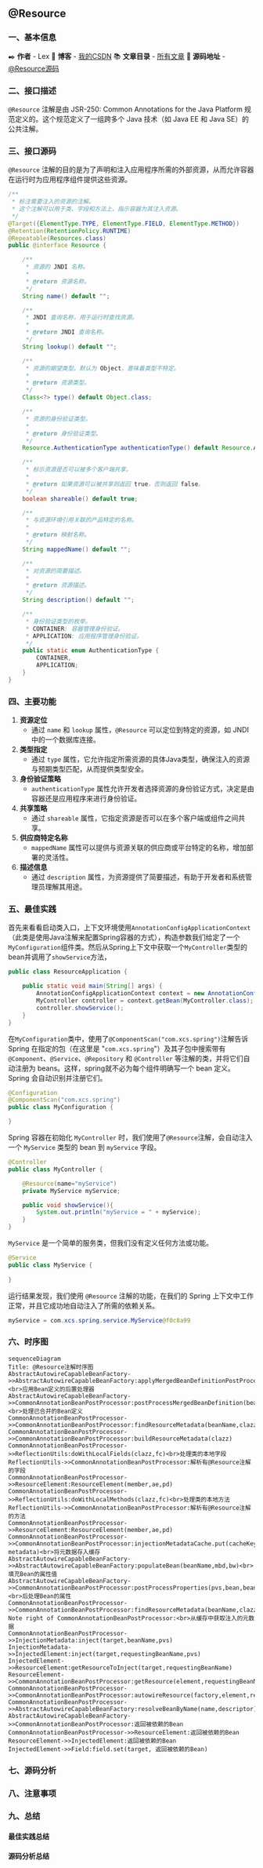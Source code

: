 ## @Resource



### 一、基本信息

✒️ **作者** - Lex 📝 **博客** - [我的CSDN](https://blog.csdn.net/duzhuang2399/article/details/133887864) 📚 **文章目录** - [所有文章](https://github.com/xuchengsheng/spring-reading) 🔗 **源码地址** - [@Resource源码](https://github.com/xuchengsheng/spring-reading/blob/master/spring-jsr/spring-jsr250-resource)

### 二、接口描述

`@Resource` 注解是由 JSR-250: Common Annotations for the Java Platform 规范定义的。这个规范定义了一组跨多个 Java 技术（如 Java EE 和 Java SE）的公共注解。

### 三、接口源码

`@Resource` 注解的目的是为了声明和注入应用程序所需的外部资源，从而允许容器在运行时为应用程序组件提供这些资源。

```java
/**
 * 标注需要注入的资源的注解。
 * 这个注解可以用于类、字段和方法上，指示容器为其注入资源。
 */
@Target({ElementType.TYPE, ElementType.FIELD, ElementType.METHOD})
@Retention(RetentionPolicy.RUNTIME)
@Repeatable(Resources.class)
public @interface Resource {

    /**
     * 资源的 JNDI 名称。
     *
     * @return 资源名称。
     */
    String name() default "";

    /**
     * JNDI 查询名称，用于运行时查找资源。
     *
     * @return JNDI 查询名称。
     */
    String lookup() default "";

    /**
     * 资源的期望类型。默认为 Object，意味着类型不特定。
     *
     * @return 资源类型。
     */
    Class<?> type() default Object.class;

    /**
     * 资源的身份验证类型。
     *
     * @return 身份验证类型。
     */
    Resource.AuthenticationType authenticationType() default Resource.AuthenticationType.CONTAINER;

    /**
     * 标示资源是否可以被多个客户端共享。
     *
     * @return 如果资源可以被共享则返回 true，否则返回 false。
     */
    boolean shareable() default true;

    /**
     * 与资源环境引用关联的产品特定的名称。
     *
     * @return 映射名称。
     */
    String mappedName() default "";

    /**
     * 对资源的简要描述。
     *
     * @return 资源描述。
     */
    String description() default "";

    /**
     * 身份验证类型的枚举。
     * CONTAINER: 容器管理身份验证。
     * APPLICATION: 应用程序管理身份验证。
     */
    public static enum AuthenticationType {
        CONTAINER,
        APPLICATION;
    }
}
```

### 四、主要功能

1. **资源定位**
   + 通过 `name` 和 `lookup` 属性，`@Resource` 可以定位到特定的资源，如 JNDI 中的一个数据库连接。
2. **类型指定**
   + 通过 `type` 属性，它允许指定所需资源的具体Java类型，确保注入的资源与预期类型匹配，从而提供类型安全。
3. **身份验证策略**
   + `authenticationType` 属性允许开发者选择资源的身份验证方式，决定是由容器还是应用程序来进行身份验证。
4. **共享策略**
   + 通过 `shareable` 属性，它指定资源是否可以在多个客户端或组件之间共享。
5. **供应商特定名称**
   + `mappedName` 属性可以提供与资源关联的供应商或平台特定的名称，增加部署的灵活性。
6. **描述信息**
   + 通过 `description` 属性，为资源提供了简要描述，有助于开发者和系统管理员理解其用途。

### 五、最佳实践

首先来看看启动类入口，上下文环境使用`AnnotationConfigApplicationContext`（此类是使用Java注解来配置Spring容器的方式），构造参数我们给定了一个`MyConfiguration`组件类。然后从Spring上下文中获取一个`MyController`类型的bean并调用了`showService`方法，

```java
public class ResourceApplication {

    public static void main(String[] args) {
        AnnotationConfigApplicationContext context = new AnnotationConfigApplicationContext(MyConfiguration.class);
        MyController controller = context.getBean(MyController.class);
        controller.showService();
    }
}
```

在`MyConfiguration`类中，使用了`@ComponentScan("com.xcs.spring")`注解告诉 Spring 在指定的包（在这里是 "`com.xcs.spring`"）及其子包中搜索带有 `@Component`、`@Service`、`@Repository` 和 `@Controller` 等注解的类，并将它们自动注册为 beans。这样，spring就不必为每个组件明确写一个 bean 定义。Spring 会自动识别并注册它们。

```java
@Configuration
@ComponentScan("com.xcs.spring")
public class MyConfiguration {

}
```

Spring 容器在初始化 `MyController` 时，我们使用了`@Resource`注解，会自动注入一个 `MyService` 类型的 bean 到 `myService` 字段。

```java
@Controller
public class MyController {

    @Resource(name="myService")
    private MyService myService;

    public void showService(){
        System.out.println("myService = " + myService);
    }
}
```

`MyService` 是一个简单的服务类，但我们没有定义任何方法或功能。

```java
@Service
public class MyService {
    
}
```

运行结果发现，我们使用 `@Resource` 注解的功能，在我们的 Spring 上下文中工作正常，并且它成功地自动注入了所需的依赖关系。

```java
myService = com.xcs.spring.service.MyService@f0c8a99
```

### 六、时序图

~~~mermaid
sequenceDiagram
Title: @Resource注解时序图
AbstractAutowireCapableBeanFactory->>AbstractAutowireCapableBeanFactory:applyMergedBeanDefinitionPostProcessors(mbd,beanType,beanName)<br>应用Bean定义的后置处理器
AbstractAutowireCapableBeanFactory->>CommonAnnotationBeanPostProcessor:postProcessMergedBeanDefinition(beanDefinition,beanType,beanName)<br>处理已合并的Bean定义
CommonAnnotationBeanPostProcessor->>CommonAnnotationBeanPostProcessor:findResourceMetadata(beanName,clazz,pvs)
CommonAnnotationBeanPostProcessor->>CommonAnnotationBeanPostProcessor:buildResourceMetadata(clazz)
CommonAnnotationBeanPostProcessor->>ReflectionUtils:doWithLocalFields(clazz,fc)<br>处理类的本地字段
ReflectionUtils->>CommonAnnotationBeanPostProcessor:解析有@Resource注解的字段
CommonAnnotationBeanPostProcessor->>ResourceElement:ResourceElement(member,ae,pd)
CommonAnnotationBeanPostProcessor->>ReflectionUtils:doWithLocalMethods(clazz,fc)<br>处理类的本地方法
ReflectionUtils->>CommonAnnotationBeanPostProcessor:解析有@Resource注解的方法
CommonAnnotationBeanPostProcessor->>ResourceElement:ResourceElement(member,ae,pd)
CommonAnnotationBeanPostProcessor->>CommonAnnotationBeanPostProcessor:injectionMetadataCache.put(cacheKey, metadata)<br>将元数据存入缓存
AbstractAutowireCapableBeanFactory->>AbstractAutowireCapableBeanFactory:populateBean(beanName,mbd,bw)<br>填充Bean的属性值
AbstractAutowireCapableBeanFactory->>CommonAnnotationBeanPostProcessor:postProcessProperties(pvs,bean,beanName)<br>后处理Bean的属性
CommonAnnotationBeanPostProcessor->>CommonAnnotationBeanPostProcessor:findResourceMetadata(beanName,clazz,pvs)
Note right of CommonAnnotationBeanPostProcessor:<br>从缓存中获取注入的元数据
CommonAnnotationBeanPostProcessor->>InjectionMetadata:inject(target,beanName,pvs)
InjectionMetadata->>InjectedElement:inject(target,requestingBeanName,pvs)
InjectedElement->>ResourceElement:getResourceToInject(target,requestingBeanName)
ResourceElement->>CommonAnnotationBeanPostProcessor:getResource(element,requestingBeanName)
CommonAnnotationBeanPostProcessor->>CommonAnnotationBeanPostProcessor:autowireResource(factory,element,requestingBeanName)
CommonAnnotationBeanPostProcessor->>AbstractAutowireCapableBeanFactory:resolveBeanByName(name,descriptor)
AbstractAutowireCapableBeanFactory->>CommonAnnotationBeanPostProcessor:返回被依赖的Bean
CommonAnnotationBeanPostProcessor->>ResourceElement:返回被依赖的Bean
ResourceElement->>InjectedElement:返回被依赖的Bean
InjectedElement->>Field:field.set(target, 返回被依赖的Bean)
~~~

### 七、源码分析

### 八、注意事项

### 九、总结

#### 最佳实践总结

#### 源码分析总结